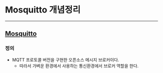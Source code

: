 # Mosquitto 개념정리 

---

>

## [Mosquitto](https://mosquitto.org/) 

### 정의

- MQTT 프로토콜 버전을 구현한 오픈소스 메시지 브로커이다. 
  - 따라서 가벼운 환경에서 사용하는 통신환경에서 브로커 역할을 한다. 

